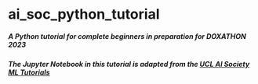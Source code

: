 # ai_soc_python_tutorial
##### A Python tutorial for complete beginners in preparation for DOXATHON 2023

##### The Jupyter Notebook in this tutorial is adapted from the [UCL AI Society ML Tutorials](https://github.com/UCLAIS/ml-tutorials-season-3/blob/main/week-2/1%20-%20Introduction%20to%20Python.ipynb)
